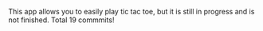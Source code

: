 This app allows you to easily play tic tac toe, but it is still in progress and is not finished.
Total 19 commmits!
